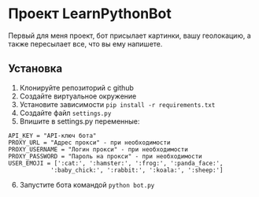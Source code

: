 # Проект LearnPythonBot

Первый для меня проект, бот присылает картинки, вашу геолокацию, а также пересылает все, что вы ему напишете.

## Установка

1. Клонируйте репозиторий с github
2. Создайте виртуальное окружение
3. Установите зависимости `pip install -r requirements.txt`
4. Создайте файл `settings.py`
5. Впишите в settings.py переменные:
```
API_KEY = "API-ключ бота" 
PROXY_URL = "Адрес прокси" - при необходимости
PROXY_USERNAME = "Логин прокси" - при необходимости
PROXY_PASSWORD = "Пароль на прокси" - при необходимости
USER_EMOJI = [':cat:', ':hamster:', ':frog:', ':panda_face:', 
            ':baby_chick:', ':rabbit:', ':koala:', ':sheep:']
```
6. Запустите бота командой `python bot.py`
